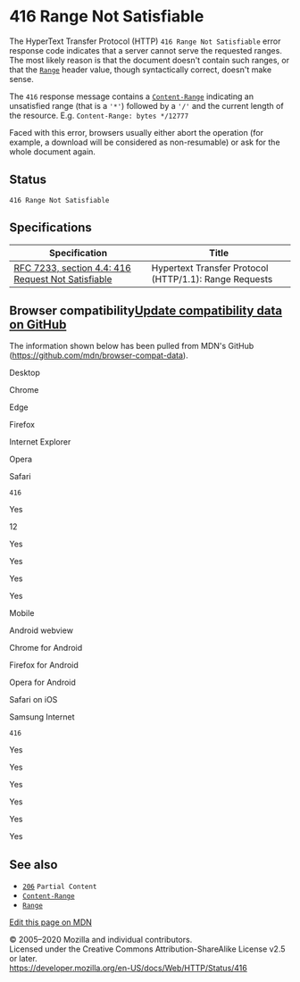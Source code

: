 416 Range Not Satisfiable
=========================

The HyperText Transfer Protocol (HTTP) `416 Range Not Satisfiable` error response code indicates that a server cannot serve the requested ranges. The most likely reason is that the document doesn't contain such ranges, or that the [`Range`](../headers/range) header value, though syntactically correct, doesn't make sense.

The `416` response message contains a [`Content-Range`](../headers/content-range) indicating an unsatisfied range (that is a `'*'`) followed by a `'/'` and the current length of the resource. E.g. `Content-Range: bytes */12777`

Faced with this error, browsers usually either abort the operation (for example, a download will be considered as non-resumable) or ask for the whole document again.

Status
------

    416 Range Not Satisfiable

Specifications
--------------

<table><thead><tr class="header"><th>Specification</th><th>Title</th></tr></thead><tbody><tr class="odd"><td><a href="https://tools.ietf.org/html/rfc7233#section-4.4">RFC 7233, section 4.4: 416 Request Not Satisfiable</a></td><td>Hypertext Transfer Protocol (HTTP/1.1): Range Requests</td></tr></tbody></table>

Browser compatibility<a href="https://github.com/mdn/browser-compat-data" class="bc-github-link">Update compatibility data on GitHub</a>
----------------------------------------------------------------------------------------------------------------------------------------

The information shown below has been pulled from MDN's GitHub (<https://github.com/mdn/browser-compat-data>).

Desktop

<span class="bc-head-txt-label bc-head-icon-chrome">Chrome</span>

<span class="bc-head-txt-label bc-head-icon-edge">Edge</span>

<span class="bc-head-txt-label bc-head-icon-firefox">Firefox</span>

<span class="bc-head-txt-label bc-head-icon-ie">Internet Explorer</span>

<span class="bc-head-txt-label bc-head-icon-opera">Opera</span>

<span class="bc-head-txt-label bc-head-icon-safari">Safari</span>

`416`

Yes

12

Yes

Yes

Yes

Yes

Mobile

<span class="bc-head-txt-label bc-head-icon-webview_android">Android webview</span>

<span class="bc-head-txt-label bc-head-icon-chrome_android">Chrome for Android</span>

<span class="bc-head-txt-label bc-head-icon-firefox_android">Firefox for Android</span>

<span class="bc-head-txt-label bc-head-icon-opera_android">Opera for Android</span>

<span class="bc-head-txt-label bc-head-icon-safari_ios">Safari on iOS</span>

<span class="bc-head-txt-label bc-head-icon-samsunginternet_android">Samsung Internet</span>

`416`

Yes

Yes

Yes

Yes

Yes

Yes

See also
--------

-   [`206`](206) `Partial Content`
-   [`Content-Range`](../headers/content-range)
-   [`Range`](../headers/range)

<a href="https://developer.mozilla.org/en-US/docs/Web/HTTP/Status/416$edit" class="_attribution-link">Edit this page on MDN</a>

© 2005–2020 Mozilla and individual contributors.  
Licensed under the Creative Commons Attribution-ShareAlike License v2.5 or later.  
<a href="https://developer.mozilla.org/en-US/docs/Web/HTTP/Status/416" class="_attribution-link">https://developer.mozilla.org/en-US/docs/Web/HTTP/Status/416</a>
